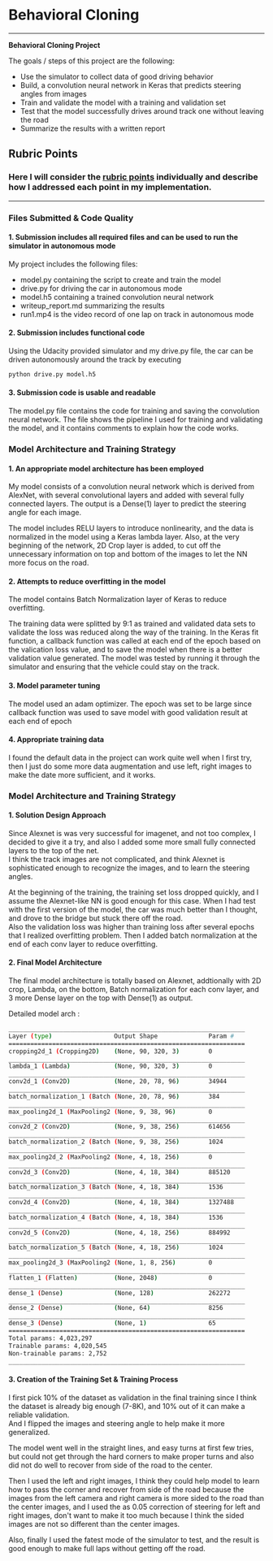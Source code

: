 # **Behavioral Cloning** 

---

**Behavioral Cloning Project**

The goals / steps of this project are the following:
* Use the simulator to collect data of good driving behavior
* Build, a convolution neural network in Keras that predicts steering angles from images
* Train and validate the model with a training and validation set
* Test that the model successfully drives around track one without leaving the road
* Summarize the results with a written report


[//]: # (Image References)

[image1]: ./examples/placeholder.png "Model Visualization"
[image2]: ./examples/placeholder.png "Grayscaling"
[image3]: ./examples/placeholder_small.png "Recovery Image"
[image4]: ./examples/placeholder_small.png "Recovery Image"
[image5]: ./examples/placeholder_small.png "Recovery Image"
[image6]: ./examples/placeholder_small.png "Normal Image"
[image7]: ./examples/placeholder_small.png "Flipped Image"

## Rubric Points
### Here I will consider the [rubric points](https://review.udacity.com/#!/rubrics/432/view) individually and describe how I addressed each point in my implementation.  

---
### Files Submitted & Code Quality

#### 1. Submission includes all required files and can be used to run the simulator in autonomous mode

My project includes the following files:
* model.py containing the script to create and train the model
* drive.py for driving the car in autonomous mode
* model.h5 containing a trained convolution neural network 
* writeup_report.md summarizing the results
* run1.mp4 is the video record of one lap on track in autonomous mode

#### 2. Submission includes functional code
Using the Udacity provided simulator and my drive.py file, the car can be driven autonomously around the track by executing 
```sh
python drive.py model.h5
```

#### 3. Submission code is usable and readable

The model.py file contains the code for training and saving the convolution neural network. The file shows the pipeline I used for training and validating the model, and it contains comments to explain how the code works.

### Model Architecture and Training Strategy

#### 1. An appropriate model architecture has been employed

My model consists of a convolution neural network which is derived from AlexNet, with several convolutional layers and added with several fully connected layers. The output is a Dense(1) layer to predict the steering angle for each image. 

The model includes RELU layers to introduce nonlinearity, and the data is normalized in the model using a Keras lambda layer. Also, at the very beginning of the network, 2D Crop layer is added, to cut off the unnecessary information on top and bottom of the images to let the NN more focus on the road.

#### 2. Attempts to reduce overfitting in the model

The model contains Batch Normalization layer of Keras to reduce overfitting. 

The training data were splitted by 9:1 as trained and validated data sets to validate the loss was reduced along the way of the training. In the Keras fit function, a callback function was called at each end of the epoch based on the valication loss value, and to save the model when there is a better validation value generated. The model was tested by running it through the simulator and ensuring that the vehicle could stay on the track.

#### 3. Model parameter tuning

The model used an adam optimizer. The epoch was set to be large since callback function was used to save model with good validation result at each end of epoch

#### 4. Appropriate training data

I found the default data in the project can work quite well when I first try, then I just do some more data augmentation and use left, right images to make the date more sufficient, and it works.

### Model Architecture and Training Strategy

#### 1. Solution Design Approach

Since Alexnet is was very successful for imagenet, and not too complex, I decided to give it a try, and also I added some more small fully connected layers to the top of the net.   
I think the track images are not complicated, and think Alexnet is sophisticated enough to recognize the images, and to learn the steering angles.

At the beginning of the training, the training set loss dropped quickly, and I assume the Alexnet-like NN is good enough for this case.
When I had test with the first version of the model, the car was much better than I thought, and drove to the bridge but stuck there off the road.   
Also the validation loss was higher than training loss after several epochs that I realized overfitting problem.
Then I added batch normalization at the end of each conv layer to reduce overfitting.


#### 2. Final Model Architecture

The final model architecture is totally based on Alexnet, addtionally with 2D crop, Lambda, on the bottom, Batch normalization for each conv layer, and 3 more Dense layer on the top with Dense(1) as output. 

Detailed model arch :   
```sh
_________________________________________________________________
Layer (type)                 Output Shape              Param #   
=================================================================
cropping2d_1 (Cropping2D)    (None, 90, 320, 3)        0         
_________________________________________________________________
lambda_1 (Lambda)            (None, 90, 320, 3)        0         
_________________________________________________________________
conv2d_1 (Conv2D)            (None, 20, 78, 96)        34944     
_________________________________________________________________
batch_normalization_1 (Batch (None, 20, 78, 96)        384       
_________________________________________________________________
max_pooling2d_1 (MaxPooling2 (None, 9, 38, 96)         0         
_________________________________________________________________
conv2d_2 (Conv2D)            (None, 9, 38, 256)        614656    
_________________________________________________________________
batch_normalization_2 (Batch (None, 9, 38, 256)        1024      
_________________________________________________________________
max_pooling2d_2 (MaxPooling2 (None, 4, 18, 256)        0         
_________________________________________________________________
conv2d_3 (Conv2D)            (None, 4, 18, 384)        885120    
_________________________________________________________________
batch_normalization_3 (Batch (None, 4, 18, 384)        1536      
_________________________________________________________________
conv2d_4 (Conv2D)            (None, 4, 18, 384)        1327488   
_________________________________________________________________
batch_normalization_4 (Batch (None, 4, 18, 384)        1536      
_________________________________________________________________
conv2d_5 (Conv2D)            (None, 4, 18, 256)        884992    
_________________________________________________________________
batch_normalization_5 (Batch (None, 4, 18, 256)        1024      
_________________________________________________________________
max_pooling2d_3 (MaxPooling2 (None, 1, 8, 256)         0         
_________________________________________________________________
flatten_1 (Flatten)          (None, 2048)              0         
_________________________________________________________________
dense_1 (Dense)              (None, 128)               262272    
_________________________________________________________________
dense_2 (Dense)              (None, 64)                8256      
_________________________________________________________________
dense_3 (Dense)              (None, 1)                 65        
=================================================================
Total params: 4,023,297
Trainable params: 4,020,545
Non-trainable params: 2,752
_________________________________________________________________
```

#### 3. Creation of the Training Set & Training Process

I first pick 10% of the dataset as validation in the final training since I think the dataset is already big enough (7-8K), and 10% out of it can make a reliable validation.    
And I flipped the images and steering angle to help make it more generalized.  
   
The model went well in the straight lines, and easy turns at first few tries, but could not get through the hard corners to make proper turns and also did not do well to recover from side of the road to the center.   
   
Then I used the left and right images, I think they could help model to learn how to pass the corner and recover from side of the road because the images from the left camera and right camera is more sided to the road than the center images, and I used the as 0.05 correction of steering for left and right images, don't want to make it too much because I think the sided images are not so different than the center images.   
   
Also, finally I used the fatest mode of the simulator to test, and the result is good enough to make full laps without getting off the road.
